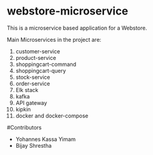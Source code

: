 # webstore-microservice
This is a microservice based application for a Webstore.

Main Microservices in the project are:
1. customer-service
2. product-service
3. shoppingcart-command
4. shoppingcart-query
5. stock-service
6. order-service
7. Elk stack
8. kafka 
9. API gateway
10. kipkin
11. docker and docker-compose

#Contributors
- Yohannes Kassa Yimam
- Bijay Shrestha
